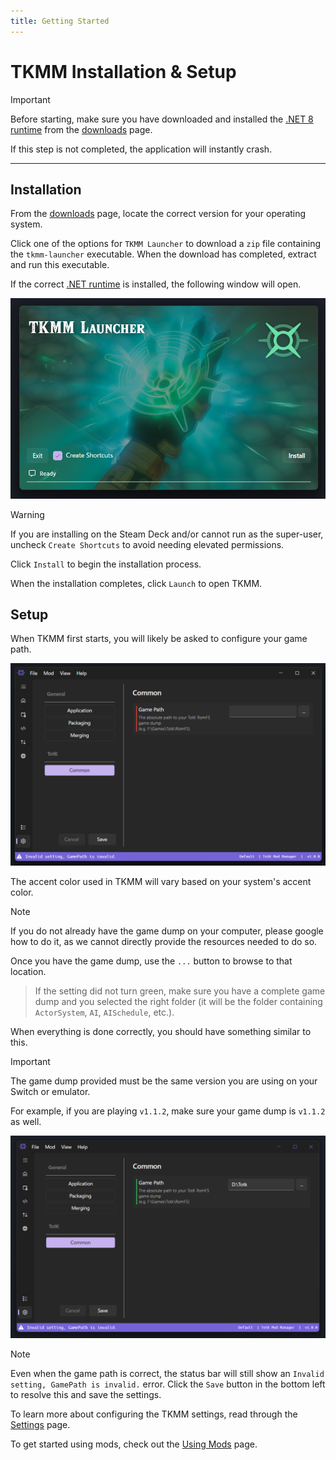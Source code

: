 ```yaml
---
title: Getting Started
---
```


# TKMM Installation & Setup

> [!IMPORTANT]
> Before starting, make sure you have downloaded and installed the [.NET 8 runtime](../../downloads) from the [downloads](../../downloads) page.
>
> If this step is not completed, the application will instantly crash.

---

## Installation

From the [downloads](../../downloads) page, locate the correct version for your operating system.

Click one of the options for `TKMM Launcher` to download a `zip` file containing the `tkmm-launcher` executable. When the download has completed, extract and run this executable.

If the correct [.NET runtime](../../downloads) is installed, the following window will open.

<p>
    <img width="550" src="./images/Launcher.png" alt="tkmm launcher window">
</p>

> [!WARNING]
> If you are installing on the Steam Deck and/or cannot run as the super-user, uncheck `Create Shortcuts` to avoid needing elevated permissions.

Click `Install` to begin the installation process.

When the installation completes, click `Launch` to open TKMM.

## Setup

When TKMM first starts, you will likely be asked to configure your game path. 

<p>
    <img width="550" src="./images/Settings_NoGamePath.png" alt="invalid settings page">
</p>

The accent color used in TKMM will vary based on your system's accent color.

> [!NOTE]
> If you do not already have the game dump on your computer, please google how to do it, as we cannot directly provide the resources needed to do so.

Once you have the game dump, use the `...` button to browse to that location.

> If the setting did not turn green, make sure you have a complete game dump and you selected the right folder (it will be the folder containing `ActorSystem`, `AI`, `AISchedule`, etc.).

When everything is done correctly, you should have something similar to this.

> [!IMPORTANT]
> The game dump provided must be the same version you are using on your Switch or emulator.
>
> For example, if you are playing `v1.1.2`, make sure your game dump is `v1.1.2` as well.

<p>
    <img width="550" src="./images/Settings_WithGamePath.png">
</p>

> [!NOTE]
> Even when the game path is correct, the status bar will still show an `Invalid setting, GamePath is invalid.` error. Click the `Save` button in the bottom left to resolve this and save the settings.

To learn more about configuring the TKMM settings, read through the [Settings](./settings) page.

To get started using mods, check out the [Using Mods](./using-mods) page.